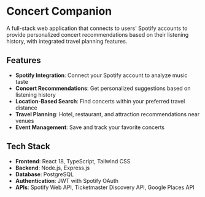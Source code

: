 # Concert Companion

A full-stack web application that connects to users' Spotify accounts to provide personalized concert recommendations based on their listening history, with integrated travel planning features.

## Features

- **Spotify Integration**: Connect your Spotify account to analyze music taste
- **Concert Recommendations**: Get personalized suggestions based on listening history  
- **Location-Based Search**: Find concerts within your preferred travel distance
- **Travel Planning**: Hotel, restaurant, and attraction recommendations near venues
- **Event Management**: Save and track your favorite concerts

## Tech Stack

- **Frontend**: React 18, TypeScript, Tailwind CSS
- **Backend**: Node.js, Express.js
- **Database**: PostgreSQL
- **Authentication**: JWT with Spotify OAuth
- **APIs**: Spotify Web API, Ticketmaster Discovery API, Google Places API
